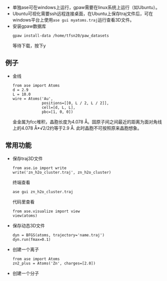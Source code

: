 - 单独ase可在windows上运行，gpaw需要在linux系统上运行（如Ubuntu）。
- Ubuntu可视化需要ssh远程连接桌面，在Ubuntu上保存traj文件后，可在windows平台上使用```ase gui myatoms.traj```运行查看3D文件。
- 安装gpaw数据库
  ```
  gpaw install-data /home/tfsn20/paw_datasets
  ```
  等待下载，按下y
## 例子
- 金线
  ```
  from ase import Atoms
  d = 2.9
  L = 10.0
  wire = Atoms('Au',
               positions=[[0, L / 2, L / 2]],
               cell=[d, L, L],
               pbc=[1, 0, 0])
  ```
  金金属为fcc堆积，晶胞长度为4.078 Å。固原子间之间最近的距离为面对角线上的4.078 Å*√2/2约等于2.9 Å.
  此时晶胞不可按照原来晶胞想象。
## 常用功能
- 保存traj3D文件
  ```
  from ase.io import write
  write('zn_h2o_cluster.traj', zn_h2o_cluster)
  ```
  终端查看
  ```
  ase gui zn_h2o_cluster.traj
  ```
  代码里查看
  ```
  from ase.visualize import view
  view(atoms)
  ```
- 保存动态3D文件
  ```
  dyn = BFGS(atoms, trajectory='name.traj')
  dyn.run(fmax=0.1)
  ```
- 创建一个离子
  ```
  from ase import Atoms
  zn2_plus = Atoms('Zn', charges=[2.0])
  ```
- 创建一个分子
